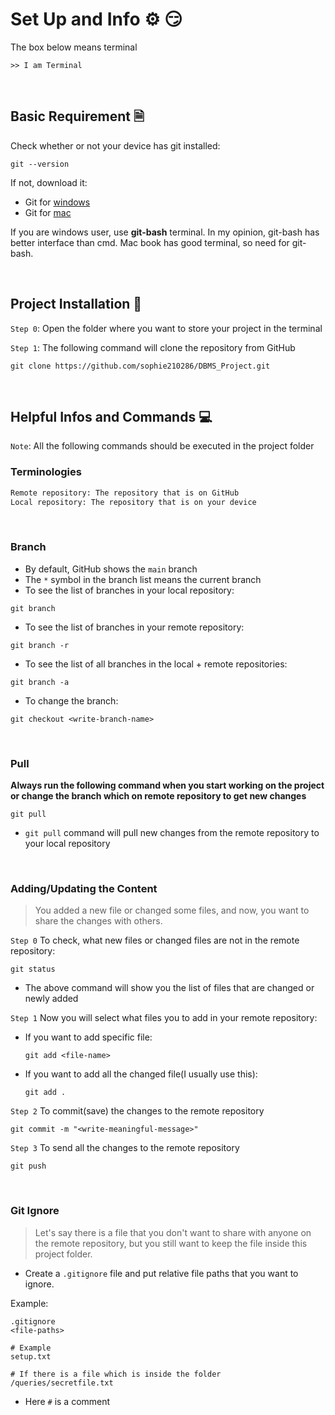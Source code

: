 # Set Up and Info ⚙️ 😏

The box below means terminal

```console
>> I am Terminal
```

<br/>

## Basic Requirement 🗎

Check whether or not your device has git installed:

```console
git --version
```

If not, download it:

- Git for [windows](https://git-scm.com/download/win)
- Git for [mac](https://git-scm.com/download/mac)

If you are windows user, use **git-bash** terminal. In my opinion, git-bash has better interface than cmd. Mac book has good terminal, so need for git-bash.

<br/>

## Project Installation 🚀

`Step 0`: Open the folder where you want to store your project in the terminal

`Step 1`: The following command will clone the repository from GitHub

```console
git clone https://github.com/sophie210286/DBMS_Project.git
```

<br/>

## Helpful Infos and Commands 💻

`Note`: All the following commands should be executed in the project folder

### Terminologies

```txt
Remote repository: The repository that is on GitHub
Local repository: The repository that is on your device
```

<br />

### Branch

- By default, GitHub shows the `main` branch
- The `*` symbol in the branch list means the current branch
- To see the list of branches in your local repository:

```console
git branch
```

- To see the list of branches in your remote repository:

```console
git branch -r
```

- To see the list of all branches in the local + remote repositories:

```console
git branch -a
```

- To change the branch:

```console
git checkout <write-branch-name>
```

<br/>

### Pull

**Always run the following command when you start working on the project or change the branch which on remote repository to get new changes**

```
git pull
```

- `git pull` command will pull new changes from the remote repository to your local repository

<br/>

### Adding/Updating the Content

> You added a new file or changed some files, and now, you want to share the changes with others.

`Step 0` To check, what new files or changed files are not in the remote repository:

```console
git status
```

- The above command will show you the list of files that are changed or newly added

`Step 1` Now you will select what files you to add in your remote repository:

- If you want to add specific file:

  ```console
  git add <file-name>
  ```

- If you want to add all the changed file(I usually use this):
  ```console
  git add .
  ```

`Step 2` To commit(save) the changes to the remote repository

```console
git commit -m "<write-meaningful-message>"
```

`Step 3` To send all the changes to the remote repository

```console
git push
```

<br/>

### Git Ignore

> Let's say there is a file that you don't want to share with anyone on the remote repository, but you still want to keep the file inside this project folder.

- Create a `.gitignore` file and put relative file paths that you want to ignore.

Example:

```console
.gitignore
<file-paths>

# Example
setup.txt

# If there is a file which is inside the folder
/queries/secretfile.txt
```

- Here `#` is a comment
